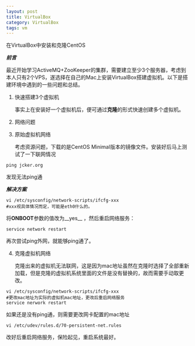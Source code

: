 ```yaml
---
layout: post
title: VirtualBox
category: VirtualBox
tags: vm
---
```

在VirtualBox中安装和克隆CentOS

***前言***

​	最近开始学习ActiveMQ+ZooKeeper的集群，需要建立至少3个服务器，考虑到本人只有2个VPS，遂选择在自己的Mac上安装VirtualBox搭建虚拟机。以下是搭建环境中遇到的一些问题和总结。

1. 快速搭建3个虚拟机

   事实上在安装好一个虚拟机后，便可通过**克隆**的形式快速创建多个虚拟机。

2. 网络问题

3. 原始虚拟机网络

   考虑资源问题，下载的是CentOS Minimal版本的镜像文件。安装好后马上测试了一下联网情况  

```
ping jcker.org
```

发现无法ping通  

***解决方案***

```
vi /etc/sysconfig/network-scripts/ifcfg-xxx
#xxx视具体情况而定，可能是eth0什么的。
```

将**ONBOOT**参数的值改为__yes__ ，然后重启网络服务：

```
service network restart

```

再次尝试ping外网，就能够ping通了。

4. 克隆虚拟机网络

   克隆出来的虚拟机无法联网，这是因为mac地址虽然在克隆时选择了全部重新加载，但是克隆的虚拟机系统里面的文件是没有替换的，故而需要手动取更改。

```shell
vi /etc/sysconfig/network-scripts/ifcfg-xxx
#更改mac地址为实际的虚拟机mac地址，更改后重启网络服务
service nerwork restart

```

如果还是没有ping通，则需要更改网卡配置的mac地址

```shell
vi /etc/udev/rules.d/70-persistent-net.rules

```

改好后重启网络服务，保险起见，重启系统最好。


